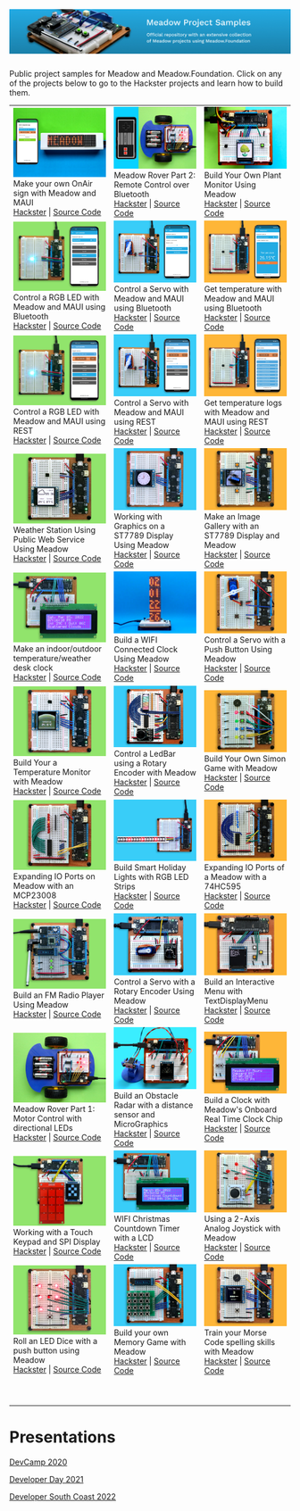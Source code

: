 <img src="Design/banner.jpg" style="margin-bottom:10px" />

Public project samples for Meadow and Meadow.Foundation. Click on any of the projects below to go to the Hackster projects and learn how to build them.

<table>
    <tr>
        <td>
            <img src="Design/OnAir.png"/><br/>
            Make your own OnAir sign with Meadow and MAUI</br>
            <a href="https://www.hackster.io/wilderness-labs/make-your-own-onair-sign-with-meadow-and-xamarin-ea0c9e">Hackster</a> | <a href="https://github.com/WildernessLabs/OnAir_Sign">Source Code</a>
        </td>
        <td>
            <img src="Design/MeadowRoverBle.png"/><br/>
            Meadow Rover Part 2: Remote Control over Bluetooth</br>
            <a href="https://www.hackster.io/wilderness-labs/meadow-rover-part-2-remote-control-over-bluetooth-fe43f5">Hackster</a> | <a href="Source/Hackster/Rover/">Source Code</a>
        </td>
        <td>
            <img src="Design/PlantMonitor.png"/><br/>
            Build Your Own Plant Monitor Using Meadow</br>
            <a href="https://www.hackster.io/wilderness-labs/build-your-own-plant-monitor-using-meadow-5a4b6c">Hackster</a> | <a href="Source/Hackster/PlantMonitor/">Source Code</a>
        </td>
    </tr>
    <tr>
        <td>
            <img src="Design/MeadowBleLed.png"/><br/>
            Control a RGB LED with Meadow and MAUI using Bluetooth</br>
            <a href="https://www.hackster.io/wilderness-labs/control-an-rgb-led-via-bluetooth-with-meadow-and-xamarin-9b2af3">Hackster</a> | <a href="Source/Hackster/Bluetooth/MeadowBleLed/">Source Code</a>
        </td>
        <td>
            <img src="Design/MeadowBleServo.png"/><br/>
            Control a Servo with Meadow and MAUI using Bluetooth</br>
            <a href="https://www.hackster.io/wildernesslabs/control-a-servo-via-bluetooth-with-meadow-and-xamarin-57940a">Hackster</a> | <a href="Source/Hackster/Bluetooth/MeadowBleServo/">Source Code</a>
        </td>
        <td>
        <img src="Design/MeadowBleTemperature.png"/><br/>
            Get temperature with Meadow and MAUI using Bluetooth</br>
            <a href="https://www.hackster.io/wilderness-labs/get-temperature-data-via-bluetooth-with-meadow-and-maui-app-397fb8">Hackster</a> | <a href="Source/Hackster/Bluetooth/MeadowBleTemperature/">Source Code</a>
        </td>
    </tr>
    <tr>
        <td>
            <img src="Design/MeadowMapleLed.png"/><br/>
            Control a RGB LED with Meadow and MAUI using REST</br>
            <a href="https://www.hackster.io/wilderness-labs/remotely-control-an-rgb-led-with-meadow-and-xamarin-w-rest-153a28">Hackster</a> | <a href="Source/Hackster/Maple/MeadowMapleLed/">Source Code</a>
        </td>
        <td>
            <img src="Design/MeadowMapleServo.png"/><br/>
            Control a Servo with Meadow and MAUI using REST</br>
            <a href="https://www.hackster.io/wilderness-labs/remote-control-a-servo-with-meadow-and-xamarin-using-rest-063cb0">Hackster</a> | <a href="Source/Hackster/Maple/MeadowMapleServo/">Source Code</a>
        </td>
        <td>
        <img src="Design/MeadowMapleTemperature.png"/><br/>
            Get temperature logs with Meadow and MAUI using REST</br>
            <a href="https://www.hackster.io/wilderness-labs/get-temperature-logs-with-meadow-and-maui-using-rest-e529df">Hackster</a> | <a href="Source/Hackster/Maple/MeadowMapleTemperature/">Source Code</a>
        </td>
    </tr>
    <tr>
        <td>
            <img src="Design/WifiWeather.png"/><br/>
            Weather Station Using Public Web Service Using Meadow</br>
            <a href="https://www.hackster.io/wilderness-labs/weather-station-using-public-web-service-using-meadow-e47765">Hackster</a> | <a href="Source/Hackster/WifiWeather/">Source Code</a>
        </td>
        <td>
            <img src="Design/MeadowClockGraphics.png"/><br/>
            Working with Graphics on a ST7789 Display Using Meadow</br>
            <a href="https://www.hackster.io/wilderness-labs/working-with-graphics-on-a-st7789-display-using-meadow-e2295a">Hackster</a> | <a href="Source/Hackster/MeadowClockGraphics/">Source Code</a>
        </td>
        <td>
            <img src="Design/GalleryViewer.png"/><br/>
            Make an Image Gallery with an ST7789 Display and Meadow</br>
            <a href="https://www.hackster.io/wilderness-labs/make-an-image-gallery-with-an-st7789-display-and-meadow-a80f5c">Hackster</a> | <a href="Source/Hackster/GalleryViewer/">Source Code</a>
        </td>
    </tr>
    <tr>
        <td>
            <img src="Design/WifiWeatherClock.png"/><br/>
            Make an indoor/outdoor temperature/weather desk clock</br>
            <a href="https://www.hackster.io/wilderness-labs/make-a-meadow-indoor-outdoor-temperature-weather-desk-clock-463839">Hackster</a> | <a href="Source/Hackster/WifiWeatherClock/">Source Code</a>
        </td>
        <td>
            <img src="Design/WifiClock.png"/><br/>
            Build a WIFI Connected Clock Using Meadow</br>
            <a href="https://www.hackster.io/wilderness-labs/build-a-wifi-connected-clock-using-meadow-e0c6b6">Hackster</a> | <a href="Source/Hackster/WifiClock/">Source Code</a>
        </td>
        <td>
            <img src="Design/ServoButton.png"/><br/>
            Control a Servo with a Push Button Using Meadow</br>
            <a href="https://www.hackster.io/wilderness-labs/control-a-servo-with-a-push-button-using-meadow-c6c996">Hackster</a> | <a href="Source/Hackster/ServoButton/">Source Code</a>
        </td>
    </tr>
    <tr>
        <td>
            <img src="Design/TemperatureMonitor.png"/><br/>
            Build Your a Temperature Monitor with Meadow</br>
            <a href="https://www.hackster.io/wilderness-labs/build-your-own-temperature-monitor-with-meadow-edc696">Hackster</a> | <a href="Source/Hackster/TemperatureMonitor">Source Code</a>
        </td>
        <td>
            <img src="Design/RotaryLedBar.png"/><br/>
            Control a LedBar using a Rotary Encoder with Meadow</br>
            <a href="https://www.hackster.io/wilderness-labs/control-a-ledbar-using-a-rotary-encoder-with-meadow-30efeb">Hackster</a> | <a href="Source/Hackster/RotaryLedBar/">Source Code</a>
        </td>
        <td>
            <img src="Design/Simon.png"/><br/>
            Build Your Own Simon Game with Meadow</br>
            <a href="https://www.hackster.io/wilderness-labs/build-your-own-simon-game-with-meadow-3701d5">Hackster</a> | <a href="Source/Hackster/Simon/">Source Code</a>
        </td>
    </tr>
    <tr>
        <td>
            <img src="Design/McpLeds.png"/><br/>
            Expanding IO Ports on Meadow with an MCP23008</br>
            <a href="https://www.hackster.io/wilderness-labs/expanding-io-ports-on-meadow-with-an-mcp23008-23a512">Hackster</a> | <a href="Source/Hackster/McpLeds/">Source Code</a>
        </td>
        <td>
            <img src="Design/MerryXmasLights.png"/><br/>
            Build Smart Holiday Lights with RGB LED Strips</br>
            <a href="https://www.hackster.io/wilderness-labs/build-smart-holiday-lights-with-rgb-led-strips-using-meadow-1b0f53">Hackster</a> | <a href="Source/Hackster/MerryXmasLights/">Source Code</a>
        </td>
        <td>
            <img src="Design/ShiftRegisterLeds.png"/><br/>
            Expanding IO Ports of a Meadow with a 74HC595</br>
            <a href="https://www.hackster.io/wilderness-labs/expanding-io-ports-of-a-meadow-with-a-74hc595-dde681">Hackster</a> | <a href="Source/Hackster/ShiftRegisterLeds/">Source Code</a>
        </td>
    </tr>
    <tr>
        <td>
            <img src="Design/RadioPlayer.png"/><br/>
            Build an FM Radio Player Using Meadow</br>
            <a href="https://www.hackster.io/wilderness-labs/build-an-fm-radio-player-with-meadow-8c0a63">Hackster</a> | <a href="Source/Hackster/RadioPlayer/">Source Code</a>
        </td>
        <td>
            <img src="Design/RotaryServo.png"/><br/>
            Control a Servo with a Rotary Encoder Using Meadow</br>
            <a href="https://www.hackster.io/wilderness-labs/control-a-servo-with-a-rotary-encoder-using-meadow-47c003">Hackster</a> | <a href="Source/Hackster/RotaryServo/">Source Code</a>
        </td>
        <td>
            <img src="Design/MeadowMenu.png"/><br/>
            Build an Interactive Menu with TextDisplayMenu</br>
            <a href="https://www.hackster.io/wilderness-labs/build-an-interactive-menu-with-textdisplaymenu-using-meadow-218884">Hackster</a> | <a href="Source/Hackster/MeadowMenu/">Source Code</a>
        </td>
    </tr>
    <tr>
        <td>
            <img src="Design/RoverLed.png"/><br/>
            Meadow Rover Part 1: Motor Control with directional LEDs</br>
            <a href="https://www.hackster.io/wilderness-labs/meadow-rover-part-1-motor-control-with-directional-leds-85107d">Hackster</a> | <a href="Source/Hackster/Rover/RoverLed">Source Code</a>
        </td>
        <td>
            <img src="Design/ObstacleRadar.png"/><br/>
            Build an Obstacle Radar with a distance sensor and MicroGraphics</br>
            <a href="https://www.hackster.io/wilderness-labs/build-an-obstacle-radar-with-meadow-d9bf2e">Hackster</a> | <a href="Source/Hackster/ObstacleRadar/">Source Code</a>
        </td>
        <td>
            <img src="Design/MeadowClock.png"/><br/>
            Build a Clock with Meadow's Onboard Real Time Clock Chip</br>
            <a href="https://www.hackster.io/wilderness-labs/build-a-clock-with-meadow-s-onboard-real-time-clock-chip-2b1f85">Hackster</a> | <a href="Source/Hackster/MeadowClock/">Source Code</a>
        </td>
    </tr>
    <tr>
        <td>
            <img src="Design/TouchKeypad.png"/><br/>
            Working with a Touch Keypad and SPI Display</br>
            <a href="https://www.hackster.io/wilderness-labs/working-with-a-touch-keypad-and-spi-display-using-meadow-ddb040">Hackster</a> | <a href="Source/Hackster/TouchKeypad/">Source Code</a>
        </td>
        <td>
            <img src="Design/ChristmasCountdown.png"/><br/>
            WIFI Christmas Countdown Timer with a LCD</br>
            <a href="https://www.hackster.io/wilderness-labs/wifi-christmas-countdown-timer-w-an-lcd-display-and-meadow-e4cf9c">Hackster</a> | <a href="Source/Hackster/ChristmasCountdown/">Source Code</a>
        </td>
        <td>
            <img src="Design/LedJoystick.png"/><br/>
            Using a 2-Axis Analog Joystick with Meadow</br>
            <a href="https://www.hackster.io/wilderness-labs/using-a-2-axis-analog-joystick-with-meadow-e3188e">Hackster</a> | <a href="Source/Hackster/LedJoystick/">Source Code</a>
        </td>
    </tr>
        <tr>
        <td>
            <img src="Design/LedDice.png"/><br/>
            Roll an LED Dice with a push button using Meadow</br>
            <a href="https://www.hackster.io/wilderness-labs/roll-an-led-dice-with-a-push-button-using-meadow-3beb46">Hackster</a> | <a href="Source/Hackster/LedDice/">Source Code</a>
        </td>
        <td>
            <img src="Design/MemoryGame.png"/><br/>
            Build your own Memory Game with Meadow</br>
            <a href="https://www.hackster.io/wilderness-labs/build-your-own-memory-game-with-meadow-a40933">Hackster</a> | <a href="Source/Hackster/MemoryGame/">Source Code</a>
        </td>
        <td>
            <img src="Design/MorseCodeTrainer.png"/><br/>
            Train your Morse Code spelling skills with Meadow</br>
            <a href="https://www.hackster.io/wilderness-labs/train-your-morse-code-spelling-skills-with-meadow-3f2d9e">Hackster</a> | <a href="Source/Hackster/MorseCodeTrainer/">Source Code</a>
        </td>
    </tr>
    <tr>
        <td>
            <p>&nbsp;&nbsp;&nbsp;&nbsp;&nbsp;&nbsp;&nbsp;&nbsp;&nbsp;&nbsp;&nbsp;&nbsp;&nbsp;&nbsp;&nbsp;&nbsp;&nbsp;&nbsp;&nbsp;&nbsp;&nbsp;&nbsp;&nbsp;&nbsp;&nbsp;&nbsp;&nbsp;&nbsp;&nbsp;&nbsp;&nbsp;&nbsp;</p>
        </td>
        <td>
            <p>&nbsp;&nbsp;&nbsp;&nbsp;&nbsp;&nbsp;&nbsp;&nbsp;&nbsp;&nbsp;&nbsp;&nbsp;&nbsp;&nbsp;&nbsp;&nbsp;&nbsp;&nbsp;&nbsp;&nbsp;&nbsp;&nbsp;&nbsp;&nbsp;&nbsp;&nbsp;&nbsp;&nbsp;&nbsp;&nbsp;&nbsp;&nbsp;</p>
        </td>
        <td>
            <p>&nbsp;&nbsp;&nbsp;&nbsp;&nbsp;&nbsp;&nbsp;&nbsp;&nbsp;&nbsp;&nbsp;&nbsp;&nbsp;&nbsp;&nbsp;&nbsp;&nbsp;&nbsp;&nbsp;&nbsp;&nbsp;&nbsp;&nbsp;&nbsp;&nbsp;&nbsp;&nbsp;&nbsp;&nbsp;&nbsp;&nbsp;&nbsp;</p>
        </td>
    </tr>
</table>

# Presentations

[DevCamp 2020](source/DevCamp%202020/)

[Developer Day 2021](sources/DeveloperDat2021/)

[Developer South Coast 2022](sources/DeveloperSouthCoast/)

